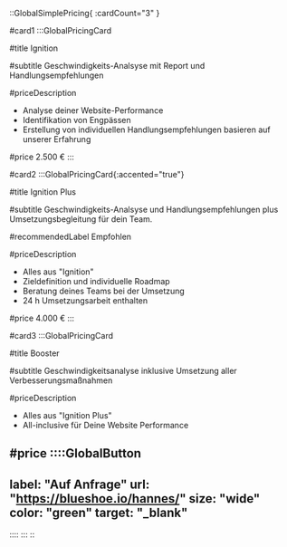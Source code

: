 ::GlobalSimplePricing{ :cardCount="3" }

#card1
:::GlobalPricingCard

#title
Ignition

#subtitle
Geschwindigkeits-Analsyse mit Report und Handlungsempfehlungen

#priceDescription
- Analyse deiner Website-Performance
- Identifikation von Engpässen
- Erstellung von individuellen Handlungsempfehlungen basieren auf unserer Erfahrung

#price
2.500 €
:::

#card2
:::GlobalPricingCard{:accented="true"}

#title
Ignition Plus

#subtitle
Geschwindigkeits-Analsyse und Handlungsempfehlungen plus Umsetzungsbegleitung für dein Team.

#recommendedLabel
Empfohlen

#priceDescription
- Alles aus "Ignition"
- Zieldefinition und individuelle Roadmap
- Beratung deines Teams bei der Umsetzung
- 24 h Umsetzungsarbeit enthalten

#price
4.000 €
:::

#card3
:::GlobalPricingCard

#title
Booster

#subtitle
Geschwindigkeitsanalyse inklusive Umsetzung aller Verbesserungsmaßnahmen


#priceDescription
- Alles aus "Ignition Plus"
- All-inclusive für Deine Website Performance

#price
::::GlobalButton
---
label: "Auf Anfrage" 
url: "https://blueshoe.io/hannes/" 
size: "wide" 
color: "green"
target: "_blank"
---
::::
:::
::